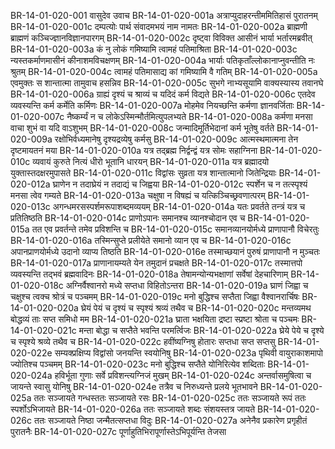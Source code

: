 BR-14-01-020-001	वासुदेव उवाच
BR-14-01-020-001a	अत्राप्युदाहरन्तीममितिहासं पुरातनम्
BR-14-01-020-001c	दम्पत्योः पार्थ संवादमभयं नाम नामतः
BR-14-01-020-002a	ब्राह्मणी ब्राह्मणं कञ्चिज्ज्ञानविज्ञानपारगम्
BR-14-01-020-002c	दृष्ट्वा विविक्त आसीनं भार्या भर्तारमब्रवीत्
BR-14-01-020-003a	कं नु लोकं गमिष्यामि त्वामहं पतिमाश्रिता
BR-14-01-020-003c	न्यस्तकर्माणमासीनं कीनाशमविचक्षणम्
BR-14-01-020-004a	भार्याः पतिकृताँल्लोकानाप्नुवन्तीति नः श्रुतम्
BR-14-01-020-004c	त्वामहं पतिमासाद्य कां गमिष्यामि वै गतिम्
BR-14-01-020-005a	एवमुक्तः स शान्तात्मा तामुवाच हसन्निव
BR-14-01-020-005c	सुभगे नाभ्यसूयामि वाक्यस्यास्य तवानघे
BR-14-01-020-006a	ग्राह्यं दृश्यं च श्राव्यं च यदिदं कर्म विद्यते
BR-14-01-020-006c	एतदेव व्यवस्यन्ति कर्म कर्मेति कर्मिणः
BR-14-01-020-007a	मोहमेव नियच्छन्ति कर्मणा ज्ञानवर्जिताः
BR-14-01-020-007c	नैष्कर्म्यं न च लोकेऽस्मिन्मौर्तमित्युपलभ्यते
BR-14-01-020-008a	कर्मणा मनसा वाचा शुभं वा यदि वाऽशुभम्
BR-14-01-020-008c	जन्मादिमूर्तिभेदानां कर्म भूतेषु वर्तते
BR-14-01-020-009a	रक्षोभिर्वध्यमानेषु दृश्यद्रव्येषु कर्मसु
BR-14-01-020-009c	आत्मस्थमात्मना तेन दृष्टमायतनं मया
BR-14-01-020-010a	यत्र तद्ब्रह्म निर्द्वन्द्वं यत्र सोमः सहाग्निना
BR-14-01-020-010c	व्यवायं कुरुते नित्यं धीरो भूतानि धारयन्
BR-14-01-020-011a	यत्र ब्रह्मादयो युक्तास्तदक्षरमुपासते
BR-14-01-020-011c	विद्वांसः सुव्रता यत्र शान्तात्मानो जितेन्द्रियाः
BR-14-01-020-012a	घ्राणेन न तदाघ्रेयं न तदाद्यं च जिह्वया
BR-14-01-020-012c	स्पर्शेन च न तत्स्पृश्यं मनसा त्वेव गम्यते
BR-14-01-020-013a	चक्षुषा न विषह्यं च यत्किञ्चिच्छ्रवणात्परम्
BR-14-01-020-013c	अगन्धमरसस्पर्शमरूपाशब्दमव्ययम्
BR-14-01-020-014a	यतः प्रवर्तते तन्त्रं यत्र च प्रतितिष्ठति
BR-14-01-020-014c	प्राणोऽपानः समानश्च व्यानश्चोदान एव च
BR-14-01-020-015a	तत एव प्रवर्तन्ते तमेव प्रविशन्ति च
BR-14-01-020-015c	समानव्यानयोर्मध्ये प्राणापानौ विचेरतुः
BR-14-01-020-016a	तस्मिन्सुप्ते प्रलीयेते समानो व्यान एव च
BR-14-01-020-016c	अपानप्राणयोर्मध्ये उदानो व्याप्य तिष्ठति
BR-14-01-020-016e	तस्माच्छयानं पुरुषं प्राणापानौ न मुञ्चतः
BR-14-01-020-017a	प्राणानायम्यते येन तमुदानं प्रचक्षते
BR-14-01-020-017c	तस्मात्तपो व्यवस्यन्ति तद्भवं ब्रह्मवादिनः
BR-14-01-020-018a	तेषामन्योन्यभक्षाणां सर्वेषां देहचारिणाम्
BR-14-01-020-018c	अग्निर्वैश्वानरो मध्ये सप्तधा विहितोऽन्तरा
BR-14-01-020-019a	घ्राणं जिह्वा च चक्षुश्च त्वक्च श्रोत्रं च पञ्चमम्
BR-14-01-020-019c	मनो बुद्धिश्च सप्तैता जिह्वा वैश्वानरार्चिषः
BR-14-01-020-020a	घ्रेयं पेयं च दृश्यं च स्पृश्यं श्रव्यं तथैव च
BR-14-01-020-020c	मन्तव्यमथ बोद्धव्यं ताः सप्त समिधो मम
BR-14-01-020-021a	घ्राता भक्षयिता द्रष्टा स्प्रष्टा श्रोता च पञ्चमः
BR-14-01-020-021c	मन्ता बोद्धा च सप्तैते भवन्ति परमर्त्विजः
BR-14-01-020-022a	घ्रेये पेये च दृश्ये च स्पृश्ये श्रव्ये तथैव च
BR-14-01-020-022c	हवींष्यग्निषु होतारः सप्तधा सप्त सप्तसु
BR-14-01-020-022e	सम्यक्प्रक्षिप्य विद्वांसो जनयन्ति स्वयोनिषु
BR-14-01-020-023a	पृथिवी वायुराकाशमापो ज्योतिश्च पञ्चमम्
BR-14-01-020-023c	मनो बुद्धिश्च सप्तैते योनिरित्येव शब्दिताः
BR-14-01-020-024a	हविर्भूता गुणाः सर्वे प्रविशन्त्यग्निजं मुखम्
BR-14-01-020-024c	अन्तर्वासमुषित्वा च जायन्ते स्वासु योनिषु
BR-14-01-020-024e	तत्रैव च निरुध्यन्ते प्रलये भूतभावने
BR-14-01-020-025a	ततः सञ्जायते गन्धस्ततः सञ्जायते रसः
BR-14-01-020-025c	ततः सञ्जायते रूपं ततः स्पर्शोऽभिजायते
BR-14-01-020-026a	ततः सञ्जायते शब्दः संशयस्तत्र जायते
BR-14-01-020-026c	ततः सञ्जायते निष्ठा जन्मैतत्सप्तधा विदुः
BR-14-01-020-027a	अनेनैव प्रकारेण प्रगृहीतं पुरातनैः
BR-14-01-020-027c	पूर्णाहुतिभिरापूर्णास्तेऽभिपूर्यन्ति तेजसा
